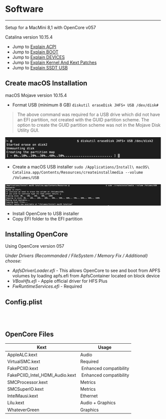 # Software

---
Setup for a MacMini 8,1 with OpenCore v057

Catalina version 10.15.4

* Jump to [Explain ACPI](./config_explain_ACPI.md)
* Jump to [Explain BOOT](./config_explain_BOOT.md)
* Jump to [Explain DEVICES](./config_explain_DEVICES.md)
* Jump to [Explain Kernel And Kext Patches](./config_explain_KandKexTPatches.md)
* Jump to [Explain SSDT USB](./config_ssdt_usb.md)


## Create macOS Installation

macOS Mojave version 10.15.4
* Format USB (minimum 8 GB) `diskutil eraseDisk JHFS+ USB /dev/disk#`
> The above command was required for a USB drive which did not have an EFI partition, not created with the GUID partition scheme. The option to create the GUID partition scheme was not in the Mojave Disk Utility GUI.

![eraseDisk](./Images/Create_Boot_Erase01.jpg)

* Create a macOS USB installer `sudo /Applications/Install\ macOS\ Catalina.app/Contents/Resources/createinstallmedia --volume /Volumes/USB`

![createinstallmedia](./Images/Create_Boot_InstallMedia01.jpg)

* Install OpenCore to USB installer
* Copy EFI folder to the EFI partition

## Installing OpenCore

Using OpenCore version 057

_Under Drivers (Recommanded / FileSystem / Memory Fix / Additional) choose:_

* _ApfsDriverLoader.efi_ - This allows OpenCore to see and boot from APFS volumes by loading apfs.efi from ApfsContainer located on block device
* _VBoxHfs.efi_ - Apple official driver for HFS Plus
* _FwRuntimeServices.efi_ - Required


## Config.plist

```markup



```

## OpenCore Files

Kext | Usage
--- | ---
AppleALC.kext | Audio
VirtualSMC.kext | Required
FakePCIID.kext | Enhanced compatibility
FakePCIID_Intel_HDMI_Audio.kext | Enhanced compatibility
SMCProcessor.kext | Metrics
SMCSuperIO.kext | Metrics
IntelMausi.kext | Ethernet
Lilu.kext | Audio + Graphics
WhateverGreen | Graphics
